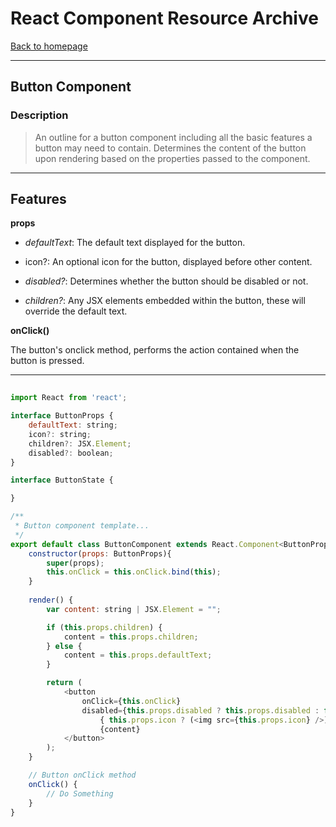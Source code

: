 # React Component Resource Archive 

[Back to homepage](../README.md)

---

## Button Component

### Description

> An outline for a button component including all the basic features a button may need to contain. Determines the content of the button upon rendering based on the properties passed to the component.

---

__Features__
---

__props__

+ *defaultText*: The default text displayed for the button.

+ icon?: An optional icon for the button, displayed before other content.

+ *disabled?*: Determines whether the button should be disabled or not.

+ *children?*: Any JSX elements embedded within the button, these will override the default text.

__onClick()__

The button's onclick method, performs the action contained when the button is pressed.

---
```js
    
import React from 'react';

interface ButtonProps {
    defaultText: string;
    icon?: string;
    children?: JSX.Element;
    disabled?: boolean;
}

interface ButtonState {

}

/**
 * Button component template...
 */
export default class ButtonComponent extends React.Component<ButtonProps, ButtonState> {
    constructor(props: ButtonProps){
        super(props);
        this.onClick = this.onClick.bind(this);
    }
    
    render() {
        var content: string | JSX.Element = "";

        if (this.props.children) {
            content = this.props.children;
        } else {
            content = this.props.defaultText;
        }

        return (
            <button 
                onClick={this.onClick} 
                disabled={this.props.disabled ? this.props.disabled : false }>
                    { this.props.icon ? (<img src={this.props.icon} />) : "" }
                    {content}
            </button>
        );
    }

    // Button onClick method
    onClick() {
        // Do Something
    }
}

```
